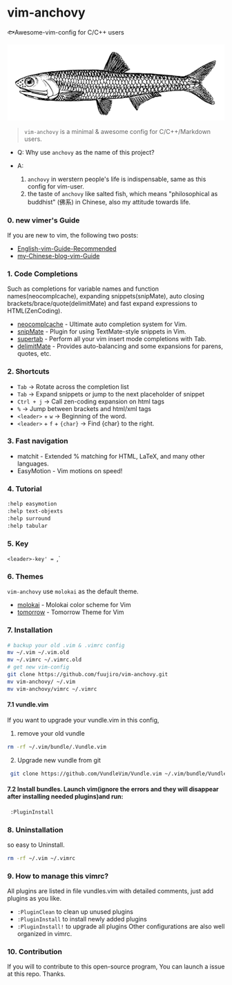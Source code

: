 # vim-anchovy
🐟Awesome-vim-config for C/C++ users

![1](https://github.com/fuujiro/vim-anchovy/blob/master/pics/Anchovy_logo1.png)

> `vim-anchovy` is a minimal & awesome config for C/C++/Markdown users. 

* Q: Why use `anchovy` as the name of this project?

* A: 
  1.  `anchovy` in werstern people's life is indispensable, same as this config for vim-user. 
  2.  the taste of `anchovy` like salted fish, which means "philosophical as buddhist" (佛系) in Chinese, also my attitude towards life.

### 0. new vimer's Guide

If you are new to vim, the following two posts:
* [English-vim-Guide-Recommended](https://buildmedia.readthedocs.org/media/pdf/vimguide/latest/vimguide.pdf)
* [my-Chinese-blog-vim-Guide](https://blog.fuujiro.com/2018/03/10/Vim-%E8%93%9D%E8%89%B2%E6%98%9F%E7%90%83%E8%BF%84%E4%BB%8A%E4%B8%BA%E6%AD%A2%E6%9C%80%E5%BC%BA%E5%A4%A7%E7%9A%84%E7%BC%96%E8%BE%91%E5%99%A8%EF%BC%88%E6%8C%81%E7%BB%AD%E6%9B%B4%E6%96%B0/)

### 1. Code Completions

Such as completions for variable names and function names(neocomplcache), expanding snippets(snipMate), auto closing brackets/brace/quote(delimitMate) and fast expand expressions to HTML(ZenCoding).

* [neocomplcache](https://github.com/Shougo/neocomplcache.vim) - Ultimate auto completion system for Vim.
* [snipMate](https://github.com/garbas/vim-snipmate) - Plugin for using TextMate-style snippets in Vim.
* [supertab](https://github.com/ervandew/supertab) - Perform all your vim insert mode completions with Tab.
* [delimitMate](https://github.com/Raimondi/delimitMate) - Provides auto-balancing and some expansions for parens, quotes, etc.

### 2. Shortcuts
* `Tab` -> Rotate across the completion list
* `Tab` -> Expand snippets or jump to the next placeholder of snippet
* `Ctrl + j` -> Call zen-coding expansion on html tags
* `%` -> Jump between brackets and html/xml tags
* `<leader>` + `w` -> Beginning of the word.
* `<leader>` + `f` + `{char}` -> Find {char} to the right.

### 3. Fast navigation

* matchit - Extended % matching for HTML, LaTeX, and many other languages.
* EasyMotion - Vim motions on speed!

### 4. Tutorial
```bash
:help easymotion
:help text-objexts
:help surround
:help tabular
```
### 5. <leader> Key

`<leader>-key' = `,`

### 6. Themes

`vim-anchovy` use `molokai` as the default theme.

* [molokai](https://github.com/tomasr/molokai) - Molokai color scheme for Vim
* [tomorrow](https://github.com/chriskempson/vim-tomorrow-theme) - Tomorrow Theme for Vim

### 7. Installation

```bash
# backup your old .vim & .vimrc config
mv ~/.vim ~/.vim.old
mv ~/.vimrc ~/.vimrc.old
# get new vim-config
git clone https://github.com/fuujiro/vim-anchovy.git
mv vim-anchovy/ ~/.vim
mv vim-anchovy/vimrc ~/.vimrc
```

#### 7.1 vundle.vim

If you want to upgrade your vundle.vim in this config,

1. remove your old vundle

```bash
rm -rf ~/.vim/bundle/.Vundle.vim
```

2. Upgrade new vundle from git

```bash
 git clone https://github.com/VundleVim/Vundle.vim ~/.vim/bundle/Vundle.vim
```

#### 7.2 Install bundles. Launch vim(ignore the errors and they will disappear after installing needed plugins)and run:

```bash
 :PluginInstall
```

### 8. Uninstallation

so easy to Uninstall.

```bash
rm -rf ~/.vim ~/.vimrc
```

### 9. How to manage this vimrc?
All plugins are listed in file vundles.vim with detailed comments, just add plugins as you like.

* `:PluginClean` to clean up unused plugins
* `:PluginInstall` to install newly added plugins
* `:PluginInstall!` to upgrade all plugins
Other configurations are also well organized in vimrc.

### 10. Contribution

If you will to contribute to this open-source program, You can launch a issue at this repo. Thanks.




